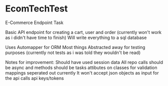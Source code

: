 # EcomTechTest

E-Commerce Endpoint Task

Basic API endpoint for creating a cart, user and order (currently won't work as i didn't have time to finish)
Will write everything to a sql database 

Uses Automapper for ORM
Most things Abstracted away for testing purposes (currently not tests as i was told they wouldn't be read)

Notes for improvement:
Should have used session data
All repo calls should be async and methods should be tasks
attibutes on classes for validation
mappings seperated out
currently It won't accept json objects as input for the api calls
api keys/tokens


